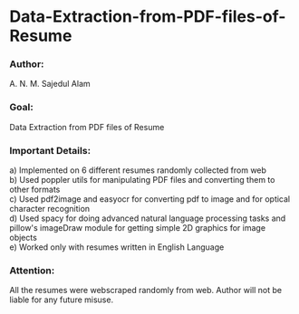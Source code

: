 # Data-Extraction-from-PDF-files-of-Resume

### Author: 
A. N. M. Sajedul Alam

### Goal: 
Data Extraction from PDF files of Resume

### Important Details:

a) Implemented on 6 different resumes randomly collected from web <br />
b) Used poppler utils for manipulating PDF files and converting them to other formats <br />
c) Used pdf2image and easyocr for converting pdf to image and for optical character recognition <br />
d) Used spacy for doing advanced natural language processing tasks and pillow's imageDraw module for getting simple 2D graphics for image objects <br />
e) Worked only with resumes written in English Language <br />

### Attention:

All the resumes were webscraped randomly from web. Author will not be liable for any future misuse.
